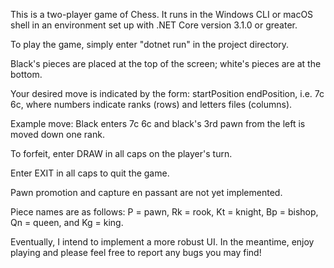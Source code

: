 This is a two-player game of Chess. It runs in the Windows CLI or macOS shell in an environment set up with .NET Core version 3.1.0 or greater.

To play the game, simply enter "dotnet run" in the project directory. 

Black's pieces are placed at the top of the screen; white's pieces are at the bottom. 

Your desired move is indicated by the form: startPosition endPosition, i.e. 7c 6c, where numbers indicate ranks (rows) and letters files (columns). 

Example move: Black enters 7c 6c and black's 3rd pawn from the left is moved down one rank.  

To forfeit, enter DRAW in all caps on the player's turn.

Enter EXIT in all caps to quit the game.
  
Pawn promotion and capture en passant are not yet implemented.

Piece names are as follows: P = pawn, Rk = rook, Kt = knight, Bp = bishop, Qn = queen, and Kg = king.

Eventually, I intend to implement a more robust UI. In the meantime, enjoy playing and please feel free to report any bugs you may find!


